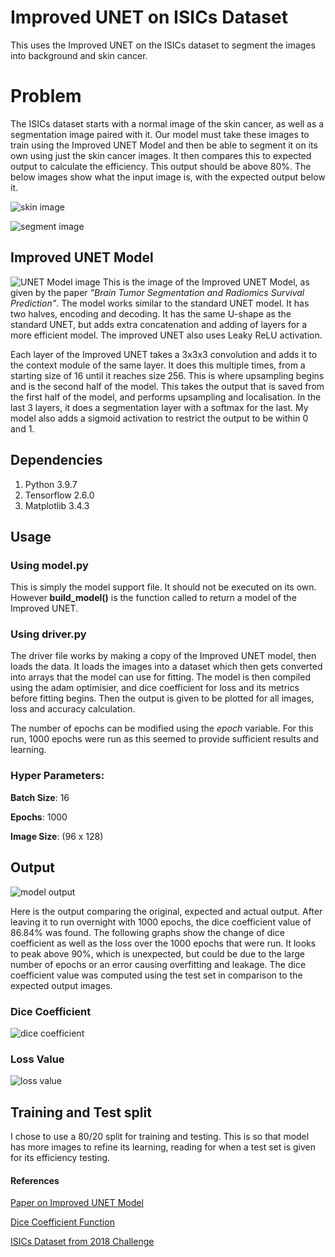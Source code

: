# Improved UNET on ISICs Dataset

This uses the Improved UNET on the ISICs dataset to segment the images into background and skin cancer. 

# Problem 

The ISICs dataset starts with a normal image of the skin cancer, as well as a segmentation image paired with it. Our model must take these images to train using the Improved UNET Model and then be able to segment it on its own using just the skin cancer images. It then compares this to expected output to calculate the efficiency. This output should be above 80%. The below images show what the input image is, with the expected output below it.

![skin image](https://github.com/AndrewLuong6/PatternFlow/blob/topic-recognition/recognition/45820188-UNET/Images/Input%20Image.jpg?raw=true)

![segment image](https://github.com/AndrewLuong6/PatternFlow/blob/topic-recognition/recognition/45820188-UNET/Images/Expected%20Output.png?raw=true)

## Improved UNET Model

![UNET Model image](https://github.com/AndrewLuong6/PatternFlow/blob/topic-recognition/recognition/45820188-UNET/Images/Improved%20UNET.png?raw=true)
This is the image of the Improved UNET Model, as given by the paper *"Brain Tumor Segmentation and Radiomics Survival Prediction"*. The model works similar to the standard UNET model. It has two halves, encoding and decoding. It has the same U-shape as the standard UNET, but adds extra concatenation and adding of layers for a more efficient model. The improved UNET also uses Leaky ReLU activation.

Each layer of the Improved UNET takes a 3x3x3 convolution and adds it to the context module of the same layer. It does this multiple times, from a starting size of 16 until it reaches size 256.  This is where upsampling begins and is the second half of the model. This takes the output that is saved from the first half of the model, and performs upsampling and localisation. In the last 3 layers, it does a segmentation layer with a softmax for the last. My model also adds a sigmoid activation to restrict the output to be within 0 and 1.

## Dependencies 
1. Python 3.9.7
2. Tensorflow 2.6.0
3. Matplotlib 3.4.3

## Usage 

### Using model.py
This is simply the model support file. It should not be executed on its own. However **build_model()** is the function called to return a model of the Improved UNET.

### Using driver.py
The driver file works by making a copy of the Improved UNET model, then loads the data. It loads the images into a dataset which then gets converted into arrays that the model can use for fitting. The model is then compiled using the adam optimisier, and dice coefficient for loss and its metrics before fitting begins.
Then the output is given to be plotted for all images, loss and accuracy calculation.

The number of epochs can be modified using the *epoch* variable. For this run, 1000 epochs were run as this seemed to provide sufficient results and learning.

### Hyper Parameters:
**Batch Size**: 16

**Epochs**: 1000

**Image Size**: (96 x 128)

## Output
![model output](https://github.com/AndrewLuong6/PatternFlow/blob/topic-recognition/recognition/45820188-UNET/Images/Sample%20Output.png?raw=true)

Here is the output comparing the original, expected and actual output. After leaving it to run overnight with 1000 epochs, the dice coefficient value of 86.84% was found. The following graphs show the change of dice coefficient as well as the loss over the 1000 epochs that were run. It looks to peak above 90%, which is unexpected, but could be due to the large number of epochs or an error causing overfitting and leakage. The dice coefficient value was computed using the test set in comparison to the expected output images.

### Dice Coefficient 
![dice coefficient](https://github.com/AndrewLuong6/PatternFlow/blob/topic-recognition/recognition/45820188-UNET/Images/Dice%20Value.png?raw=true)

### Loss Value
![loss value](https://github.com/AndrewLuong6/PatternFlow/blob/topic-recognition/recognition/45820188-UNET/Images/Loss%20Value.png?raw=true)

## Training and Test split
I chose to use a 80/20 split for training and testing. This is so that model has more images to refine its learning, reading for when a test set is given for its efficiency testing.


#### References
[Paper on Improved UNET Model](https://arxiv.org/pdf/1802.10508v1.pdf)

[Dice Coefficient Function](https://www.jeremyjordan.me/semantic-segmentation/)

[ISICs Dataset from 2018 Challenge](https://challenge2018.isic-archive.com/)